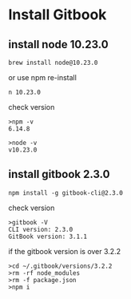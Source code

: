 # Install Gitbook


## install node 10.23.0

```shell
brew install node@10.23.0
```

or use npm re-install

```shell
n 10.23.0
```

check version

```shell
>npm -v
6.14.8

>node -v
v10.23.0
```



## install gitbook 2.3.0

```shell
npm install -g gitbook-cli@2.3.0
```

check version

```shell
>gitbook -V
CLI version: 2.3.0
GitBook version: 3.1.1
```

if the gitbook version is over 3.2.2

```shell
>cd ~/.gitbook/versions/3.2.2
>rm -rf node_modules
>rm -f package.json
>npm i
```



